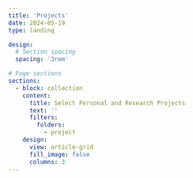 ```yaml
---
title: 'Projects'
date: 2024-05-19
type: landing

design:
  # Section spacing
  spacing: '3rem'

# Page sections
sections:
  - block: collection
    content:
      title: Select Personal and Research Projects
      text: ''
      filters:
        folders:
          - project
    design:
      view: article-grid
      fill_image: false
      columns: 3
---
```

